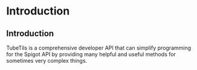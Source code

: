 # Introduction

## Introduction

TubeTils is a comprehensive developer API that can simplify programming for the Spigot API by providing many helpful and useful methods for sometimes very complex things.
